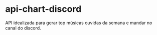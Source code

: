# api-chart-discord
API idealizada para gerar top músicas ouvidas da semana e mandar no canal do discord.
